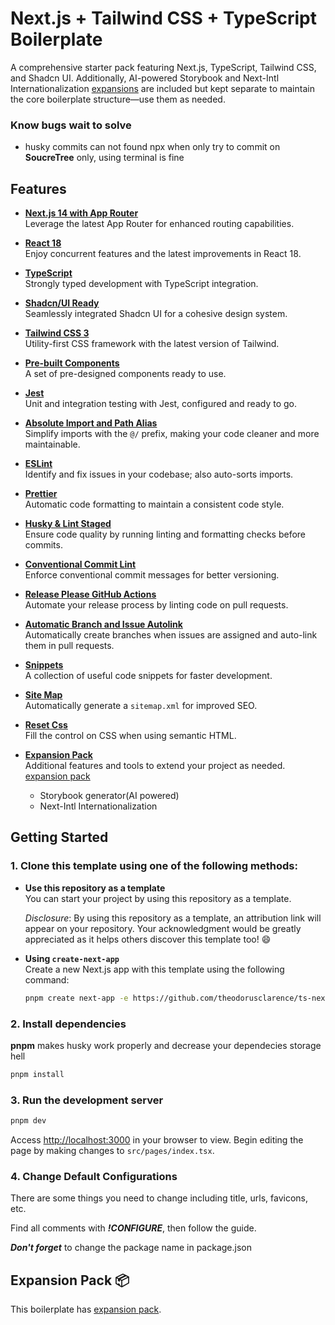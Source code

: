 # Next.js + Tailwind CSS + TypeScript Boilerplate

A comprehensive starter pack featuring Next.js, TypeScript, Tailwind CSS, and Shadcn UI. Additionally, AI-powered Storybook and Next-Intl Internationalization [expansions](https://github.com/fthozdemir/next-expansion-pack) are included but kept separate to maintain the core boilerplate structure—use them as needed.

### Know bugs wait to solve

- husky commits can not found npx when only try to commit on **SoucreTree** only, using terminal is fine

## Features

- <u>**Next.js 14 with App Router**</u>  
  Leverage the latest App Router for enhanced routing capabilities.

- <u>**React 18**</u>  
  Enjoy concurrent features and the latest improvements in React 18.

- <u>**TypeScript**</u>  
  Strongly typed development with TypeScript integration.

- <u>**Shadcn/UI Ready**</u>  
  Seamlessly integrated Shadcn UI for a cohesive design system.

- <u>**Tailwind CSS 3**</u>  
  Utility-first CSS framework with the latest version of Tailwind.

- <u>**Pre-built Components**</u>  
  A set of pre-designed components ready to use.

- <u>**Jest**</u>  
  Unit and integration testing with Jest, configured and ready to go.

- <u>**Absolute Import and Path Alias**</u>  
  Simplify imports with the `@/` prefix, making your code cleaner and more maintainable.

- <u>**ESLint**</u>  
  Identify and fix issues in your codebase; also auto-sorts imports.

- <u>**Prettier**</u>  
  Automatic code formatting to maintain a consistent code style.

- <u>**Husky & Lint Staged**</u>  
  Ensure code quality by running linting and formatting checks before commits.

- <u>**Conventional Commit Lint**</u>  
  Enforce conventional commit messages for better versioning.

- <u>**Release Please GitHub Actions**</u>  
  Automate your release process by linting code on pull requests.

- <u>**Automatic Branch and Issue Autolink**</u>  
  Automatically create branches when issues are assigned and auto-link them in pull requests.

- <u>**Snippets**</u>  
  A collection of useful code snippets for faster development.

- <u>**Site Map**</u>  
  Automatically generate a `sitemap.xml` for improved SEO.

- <u>**Reset Css**</u>  
  Fill the control on CSS when using semantic HTML.

- <u>**Expansion Pack**</u>  
  Additional features and tools to extend your project as needed. [expansion pack](https://github.com/fthozdemir/next-expansion-pack)
  - Storybook generator(AI powered)
  - Next-Intl Internationalization

## Getting Started

### 1. Clone this template using one of the following methods:

- **Use this repository as a template**  
  You can start your project by using this repository as a template.

  _Disclosure_: By using this repository as a template, an attribution link will appear on your repository. Your acknowledgment would be greatly appreciated as it helps others discover this template too! 😄

- **Using `create-next-app`**  
  Create a new Next.js app with this template using the following command:

  ```bash
  pnpm create next-app -e https://github.com/theodorusclarence/ts-nextjs-tailwind-starter ts-pnpm
  ```

### 2. Install dependencies

**pnpm** makes husky work properly and decrease your dependecies storage hell

```bash
pnpm install
```

### 3. Run the development server

```bash
pnpm dev
```

Access [http://localhost:3000](http://localhost:3000) in your browser to view. Begin editing the page by making changes to `src/pages/index.tsx`.

### 4. Change Default Configurations

There are some things you need to change including title, urls, favicons, etc.

Find all comments with **_!CONFIGURE_**, then follow the guide.

**_Don't forget_** to change the package name in package.json

## Expansion Pack 📦

This boilerplate has [expansion pack](https://github.com/fthozdemir/next-expansion-pack).
